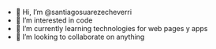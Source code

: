 - 👋 Hi, I’m @santiagosuarezecheverri
- 👀 I’m interested in code 
- 🌱 I’m currently learning technologies for web pages y apps
- 💞️ I’m looking to collaborate on anything

<!---
santiagosuarezecheverri/santiagosuarezecheverri is a ✨ special ✨ repository because its `README.md` (this file) appears on your GitHub profile.
You can click the Preview link to take a look at your changes.
--->
